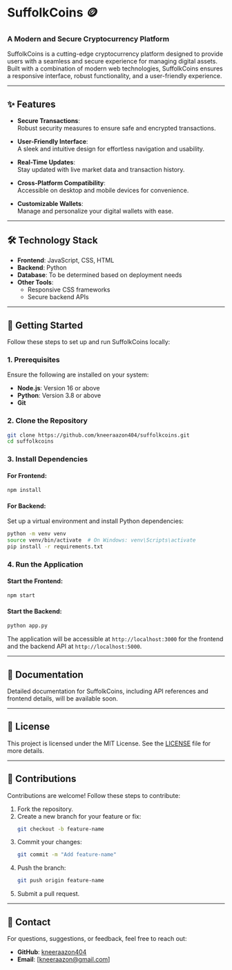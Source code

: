 # SuffolkCoins 🪙  
### A Modern and Secure Cryptocurrency Platform  

SuffolkCoins is a cutting-edge cryptocurrency platform designed to provide users with a seamless and secure experience for managing digital assets. Built with a combination of modern web technologies, SuffolkCoins ensures a responsive interface, robust functionality, and a user-friendly experience.

---

## ✨ Features  

- **Secure Transactions**:  
  Robust security measures to ensure safe and encrypted transactions.  

- **User-Friendly Interface**:  
  A sleek and intuitive design for effortless navigation and usability.  

- **Real-Time Updates**:  
  Stay updated with live market data and transaction history.  

- **Cross-Platform Compatibility**:  
  Accessible on desktop and mobile devices for convenience.  

- **Customizable Wallets**:  
  Manage and personalize your digital wallets with ease.  

---

## 🛠️ Technology Stack  

- **Frontend**: JavaScript, CSS, HTML  
- **Backend**: Python  
- **Database**: To be determined based on deployment needs  
- **Other Tools**:  
  - Responsive CSS frameworks  
  - Secure backend APIs  

---

## 🚀 Getting Started  

Follow these steps to set up and run SuffolkCoins locally:  

### 1. Prerequisites  

Ensure the following are installed on your system:  
- **Node.js**: Version 16 or above  
- **Python**: Version 3.8 or above  
- **Git**  

### 2. Clone the Repository  

```bash  
git clone https://github.com/kneeraazon404/suffolkcoins.git  
cd suffolkcoins  
```  

### 3. Install Dependencies  

#### For Frontend:  
```bash  
npm install  
```  

#### For Backend:  
Set up a virtual environment and install Python dependencies:  
```bash  
python -m venv venv  
source venv/bin/activate  # On Windows: venv\Scripts\activate  
pip install -r requirements.txt  
```  

### 4. Run the Application  

#### Start the Frontend:  
```bash  
npm start  
```  

#### Start the Backend:  
```bash  
python app.py  
```  

The application will be accessible at `http://localhost:3000` for the frontend and the backend API at `http://localhost:5000`.  

---

## 📘 Documentation  

Detailed documentation for SuffolkCoins, including API references and frontend details, will be available soon.  

---

## 📜 License  

This project is licensed under the MIT License. See the [LICENSE](LICENSE) file for more details.  

---

## 🤝 Contributions  

Contributions are welcome! Follow these steps to contribute:  

1. Fork the repository.  
2. Create a new branch for your feature or fix:  
   ```bash  
   git checkout -b feature-name  
   ```  
3. Commit your changes:  
   ```bash  
   git commit -m "Add feature-name"  
   ```  
4. Push the branch:  
   ```bash  
   git push origin feature-name  
   ```  
5. Submit a pull request.  

---

## 📧 Contact  

For questions, suggestions, or feedback, feel free to reach out:  

- **GitHub**: [kneeraazon404](https://github.com/kneeraazon404)  
- **Email**: [kneeraazon@gmail.com]
